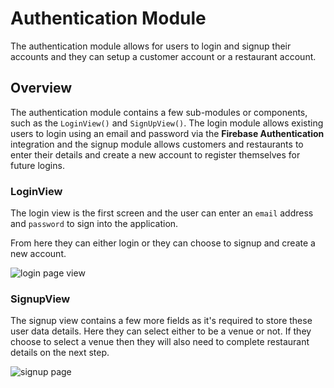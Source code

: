 # Authentication Module

The authentication module allows for users to login and signup their accounts and they can setup a customer account or a restaurant account.

## Overview

The authentication module contains a few sub-modules or components, such as the `LoginView()` and `SignUpView()`. The login module allows existing users to login using an email and password via the **Firebase Authentication** integration and the signup module allows customers and restaurants to enter their details and create a new account to register themselves for future logins.

### LoginView

The login view is the first screen and the user can enter an `email` address and `password` to sign into the application.

From here they can either login or they can choose to signup and create a new account.

![login page view](loginview)

### SignupView

The signup view contains a few more fields as it's required to store these user data details. Here they can select either to be a venue or not. If they choose to select a venue then they will also need to complete restaurant details on the next step.

![signup page](signupview)
